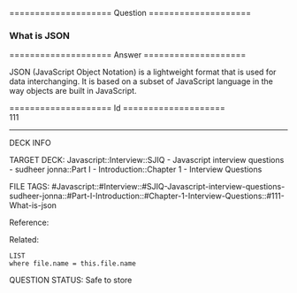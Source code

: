==================== Question ====================  

### What is JSON  

==================== Answer ====================  

JSON (JavaScript Object Notation) is a lightweight format that is used for data interchanging. It is based on a subset of JavaScript language in the way objects are built in JavaScript.

==================== Id ====================  
111

---

DECK INFO

TARGET DECK: Javascript::Interview::SJIQ - Javascript interview questions - sudheer jonna::Part I - Introduction::Chapter 1 - Interview Questions

FILE TAGS: #Javascript::#Interview::#SJIQ-Javascript-interview-questions-sudheer-jonna::#Part-I-Introduction::#Chapter-1-Interview-Questions::#111-What-is-json

Reference:

Related:

```dataview
LIST
where file.name = this.file.name
```

QUESTION STATUS: Safe to store
